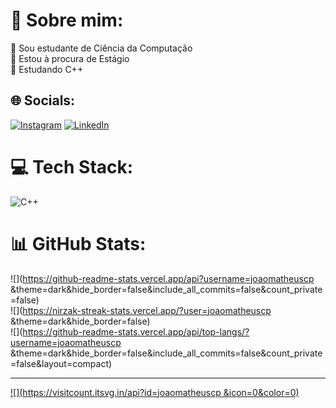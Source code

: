 # 💫 Sobre mim:
🔭 Sou estudante de Ciência da Computação<br>👯 Estou à procura de Estágio<br>🌱 Estudando C++


## 🌐 Socials:
[![Instagram](https://img.shields.io/badge/Instagram-%23E4405F.svg?logo=Instagram&logoColor=white)](https://instagram.com/joaomatheuscp) [![LinkedIn](https://img.shields.io/badge/LinkedIn-%230077B5.svg?logo=linkedin&logoColor=white)](https://linkedin.com/in/www.linkedin.com/in/joaomatheuscp) 

# 💻 Tech Stack:
![C++](https://img.shields.io/badge/c++-%2300599C.svg?style=for-the-badge&logo=c%2B%2B&logoColor=white)
# 📊 GitHub Stats:
![](https://github-readme-stats.vercel.app/api?username=joaomatheuscp &theme=dark&hide_border=false&include_all_commits=false&count_private=false)<br/>
![](https://nirzak-streak-stats.vercel.app/?user=joaomatheuscp &theme=dark&hide_border=false)<br/>
![](https://github-readme-stats.vercel.app/api/top-langs/?username=joaomatheuscp &theme=dark&hide_border=false&include_all_commits=false&count_private=false&layout=compact)

---
[![](https://visitcount.itsvg.in/api?id=joaomatheuscp &icon=0&color=0)](https://visitcount.itsvg.in)

<!-- Proudly created with GPRM ( https://gprm.itsvg.in ) -->

